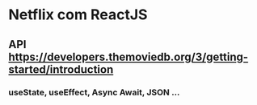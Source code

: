 # Netflix com ReactJS
## API https://developers.themoviedb.org/3/getting-started/introduction
### useState, useEffect, Async Await, JSON ...

